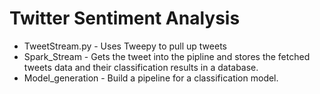 # Twitter Sentiment Analysis

- TweetStream.py - Uses Tweepy to pull up tweets
- Spark_Stream - Gets the tweet into the pipline and stores the fetched tweets data and their classification results in a database. 
- Model_generation - Build a pipeline for a classification model.
